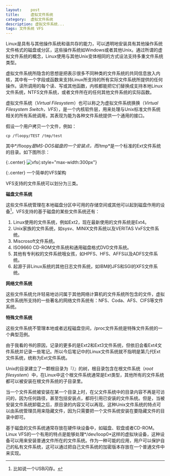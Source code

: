 ```yaml
---
layout:    post
title:     虚拟文件系统
category:  虚拟文件系统
description: 虚拟文件系统...
tags: 文件系统 VFS
---
```

Linux是具有与其他操作系统和谐共存的能力，可以透明地安装具有其他操作系统文件格式的磁盘或分区，这些操作系统如Windows或者其他Unix。通过所谓的虚拟文件系统的概念，Linux使用与其他Unix变体相同的方式设法支持多重文件系统类型。

虚拟文件系统所隐含的思想是把表示很多不同种类的文件系统的共同信息放入内核，其中有一个字段或函数来支持Linux所支持的所有实际文件系统所提供的任何操作。读所调用的每个读、写或其他函数，内核都能把它们替换成支持本地Linux文件系统，NTFS文件系统，或者文件所在的任何其他文件系统的实际函数。

虚拟文件系统（*Virtual Filesystem*）也可以称之为虚拟文件系统换换（*Virtual Filesystem Switch，VFS*），是一个内核软件层，用来处理与Unix标准文件系统相关的所有系统调用，其表现为能为各种文件系统提供一个通用的接口。

假设一个用户拷贝一个文件，例如：

    cp /floopy/TEST /tmp/test

其中*/floopy*是MS-DOS磁盘的一个安装点，而*/tmp*是一个标准的Ext文件系统的目录。如下图所示：

{:.center}
![vfs](/linux-kernel-architecture/images/vfs.png){:style="max-width:300px"}

{:.center}
一个简单的VFS架构

VFS支持的文件系统可以划分为三类。

**磁盘文件系统**

这些文件系统管理在本地磁盘分区中可用的存储空间或其他可以起到磁盘作用的设备[^1]，VFS支持的基于磁盘的某些文件系统还有：

1. Linux使用的文件系统，例如Ext2，现在最新使用的文件系统是Ext4。
2. Unix家族的文件系统，如sysv、MINIX文件系统以及VERITAS VxFS文件系统。
3. Miscrosoft文件系统。
4. ISO9660 CD-ROM文件系统和通用磁盘格式DVD文件系统。
5. 其他有专利权的文件系统哦女孩，如HPFS、HFS、AFFS以及ADFS文件系统。
6. 起源于非Linux系统的其他日志文件系统，如IBM的JFS和SGI的XFS文件系统。

**网络文件系统**

这些文件系统允许轻易地访问属于其他网络计算机的文件系统所包含的文件，虚拟文件系统所支持的一些著名的网络文件系统有：NFS、Coda、AFS、CIFS等文件系统。

**特殊文件系统**

这些文件系统不管理本地或者远程磁盘空间，/proc文件系统是特殊文件系统的一个典型范例。

由于我看的书的原因，记录的更多的是Ext2和Ext3文件系统，但依旧会看Ext4文件系统并记录一些笔记。所以今后笔记中的Linux文件系统就不指明是第几代Ext文件系统，统称为Ext文件系统。

Unix的目录建立了一颗根目录为『/』的树，根目录包含在根文件系统（*root filesystem*）中，在Linux中这个根文件系统通常是Ext类型，其他所有的文件系统都可以被安装在根文件系统的子目录里。

当一个文件系统被安装在某一个目录上时，在父文件系统中的目录内容不再是可访问的，因为任何路径，甚至包括安装点，都将引用已安装的文件系统。但是，当被安装文件系统卸载之后，原目录的内容又可以再现。这种Unix文件系统的特点可以由系统管理员用来隐藏文件，因为只需要把一个文件系统安装在要隐藏文件的目录中即可。

基于磁盘的文件系统通常存放在硬件块设备中，如磁盘、软盘或者CD-ROM。Linux VFS的一个有用的特点是能够处理*/dev/loop0*这样的虚拟块设备，这种设备可以用来安装普通文件所在的文件系统。作为一种可能的应用，用户可以保护自己的私有文件系统，这可以通过把自己文件系统的加密版本存放在一个普通文件中来实现。

[^1]: 比如说一个USB闪存。